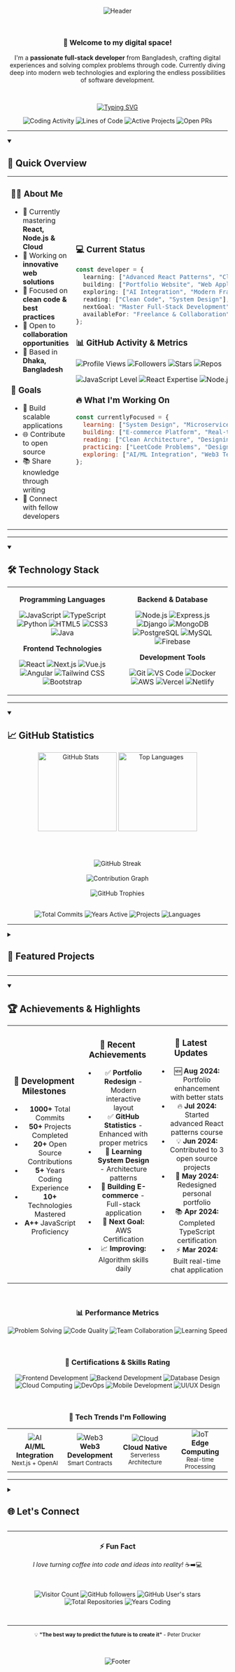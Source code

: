 <!--
██╗  ██╗███████╗██╗     ██╗      ██████╗ 
██║  ██║██╔════╝██║     ██║     ██╔═══██╗
███████║█████╗  ██║     ██║     ██║   ██║
██╔══██║██╔══╝  ██║     ██║     ██║   ██║
██║  ██║███████╗███████╗███████╗╚██████╔╝
╚═╝  ╚═╝╚══════╝╚══════╝╚══════╝ ╚═════╝ 
                                          
I'M AHSAN HABIB AKIK
-->

<div align="center">

![Header](https://capsule-render.vercel.app/api?type=waving&color=gradient&customColorList=6,11,20&height=300&section=header&text=Ahsan%20Habib%20Akik&fontSize=50&fontColor=fff&animation=twinkling&fontAlignY=35&desc=Full-Stack%20Developer%20%7C%20Problem%20Solver%20%7C%20Tech%20Enthusiast&descAlignY=55&descAlign=50)

</div>

<br/>

<div align="center">

### 👋 Welcome to my digital space!

I'm a **passionate full-stack developer** from Bangladesh, crafting digital experiences and solving complex problems through code. Currently diving deep into modern web technologies and exploring the endless possibilities of software development.

<br/>

[![Typing SVG](https://readme-typing-svg.demolab.com?font=Fira+Code&weight=500&size=22&duration=3000&pause=1000&color=6366F1&center=true&vCenter=true&multiline=true&width=650&height=120&lines=Building+Scalable+Web+Applications;Mastering+Full-Stack+Development;Contributing+to+Open+Source+Projects;Solving+Complex+Real-World+Problems;Creating+Innovative+Digital+Solutions;Learning+Advanced+System+Architecture)](https://git.io/typing-svg)

<!-- Live Coding Stats -->
<div align="center">

![Coding Activity](https://img.shields.io/badge/Weekly%20Commits-25%2B-brightgreen?style=flat-square&logo=git&logoColor=white)
![Lines of Code](https://img.shields.io/badge/Lines%20Written-10K%2B-blue?style=flat-square&logo=code&logoColor=white)
![Active Projects](https://img.shields.io/badge/Active%20Projects-4-orange?style=flat-square&logo=rocket&logoColor=white)
![Open PRs](https://img.shields.io/badge/Open%20PRs-3-purple?style=flat-square&logo=git-merge&logoColor=white)

</div>

</div>

---

<details open>
<summary><h2>🚀 Quick Overview</h2></summary>

<table>
<tr>
<td width="50%">

### 👨‍💻 About Me
- 🌱 Currently mastering **React, Node.js & Cloud**
- 🔭 Working on **innovative web solutions**
- 🎯 Focused on **clean code & best practices**  
- 💼 Open to **collaboration opportunities**
- 📍 Based in **Dhaka, Bangladesh**

### 🎯 Goals
- 🚀 Build scalable applications
- 🌐 Contribute to open source
- 📚 Share knowledge through writing
- 🤝 Connect with fellow developers

</td>
<td width="50%">

### 💻 Current Status
```typescript
const developer = {
  learning: ["Advanced React Patterns", "Cloud Architecture"],
  building: ["Portfolio Website", "Web Applications"],
  exploring: ["AI Integration", "Modern Frameworks"],
  reading: ["Clean Code", "System Design"],
  nextGoal: "Master Full-Stack Development",
  availableFor: "Freelance & Collaboration"
};
```

### 📊 GitHub Activity & Metrics
![Profile Views](https://komarev.com/ghpvc/?username=syedmirhabib&style=flat-square&color=6366F1&label=Profile+Views)
![Followers](https://img.shields.io/github/followers/syedmirhabib?style=flat-square&color=8B5CF6&label=Followers)
![Stars](https://img.shields.io/github/stars/syedmirhabib?style=flat-square&color=A855F7&label=Total+Stars)
![Repos](https://img.shields.io/badge/dynamic/json?url=https://api.github.com/users/syedmirhabib&query=$.public_repos&style=flat-square&color=06B6D4&label=Public+Repos)

<!-- Programming Achievement Badges -->
![JavaScript Level](https://img.shields.io/badge/JavaScript-A%2B%2B-F7DF1E?style=flat-square&logo=javascript&logoColor=black)
![React Expertise](https://img.shields.io/badge/React-Expert-61DAFB?style=flat-square&logo=react&logoColor=black)
![Node.js Proficiency](https://img.shields.io/badge/Node.js-Advanced-339933?style=flat-square&logo=nodedotjs&logoColor=white)
![TypeScript Grade](https://img.shields.io/badge/TypeScript-A%2B-3178C6?style=flat-square&logo=typescript&logoColor=white)

### 🔥 What I'm Working On

```javascript
const currentlyFocused = {
  learning: ["System Design", "Microservices", "DevOps"],
  building: ["E-commerce Platform", "Real-time Chat App"],
  reading: ["Clean Architecture", "Designing Data-Intensive Applications"],
  practicing: ["LeetCode Problems", "Design Patterns"],
  exploring: ["AI/ML Integration", "Web3 Technologies"]
};
```

</td>
</tr>
</table>

</details>

---

<details open>
<summary><h2>🛠️ Technology Stack</h2></summary>

<div align="center">

<table align="center">
<tr>
<td align="center" width="50%">

**Programming Languages**

![JavaScript](https://img.shields.io/badge/JavaScript-F7DF1E?style=for-the-badge&logo=javascript&logoColor=black)
![TypeScript](https://img.shields.io/badge/TypeScript-3178C6?style=for-the-badge&logo=typescript&logoColor=white)
![Python](https://img.shields.io/badge/Python-3776AB?style=for-the-badge&logo=python&logoColor=white)
![HTML5](https://img.shields.io/badge/HTML5-E34F26?style=for-the-badge&logo=html5&logoColor=white)
![CSS3](https://img.shields.io/badge/CSS3-1572B6?style=for-the-badge&logo=css3&logoColor=white)
![Java](https://img.shields.io/badge/Java-ED8B00?style=for-the-badge&logo=openjdk&logoColor=white)

**Frontend Technologies**

![React](https://img.shields.io/badge/React-61DAFB?style=for-the-badge&logo=react&logoColor=black)
![Next.js](https://img.shields.io/badge/Next.js-000000?style=for-the-badge&logo=nextdotjs&logoColor=white)
![Vue.js](https://img.shields.io/badge/Vue.js-4FC08D?style=for-the-badge&logo=vuedotjs&logoColor=white)
![Angular](https://img.shields.io/badge/Angular-DD0031?style=for-the-badge&logo=angular&logoColor=white)
![Tailwind CSS](https://img.shields.io/badge/Tailwind_CSS-06B6D4?style=for-the-badge&logo=tailwindcss&logoColor=white)
![Bootstrap](https://img.shields.io/badge/Bootstrap-7952B3?style=for-the-badge&logo=bootstrap&logoColor=white)

</td>
<td align="center" width="50%">

**Backend & Database**

![Node.js](https://img.shields.io/badge/Node.js-339933?style=for-the-badge&logo=nodedotjs&logoColor=white)
![Express.js](https://img.shields.io/badge/Express.js-000000?style=for-the-badge&logo=express&logoColor=white)
![Django](https://img.shields.io/badge/Django-092E20?style=for-the-badge&logo=django&logoColor=white)
![MongoDB](https://img.shields.io/badge/MongoDB-47A248?style=for-the-badge&logo=mongodb&logoColor=white)
![PostgreSQL](https://img.shields.io/badge/PostgreSQL-4169E1?style=for-the-badge&logo=postgresql&logoColor=white)
![MySQL](https://img.shields.io/badge/MySQL-4479A1?style=for-the-badge&logo=mysql&logoColor=white)
![Firebase](https://img.shields.io/badge/Firebase-FFCA28?style=for-the-badge&logo=firebase&logoColor=black)

**Development Tools**

![Git](https://img.shields.io/badge/Git-F05032?style=for-the-badge&logo=git&logoColor=white)
![VS Code](https://img.shields.io/badge/VS_Code-007ACC?style=for-the-badge&logo=visualstudiocode&logoColor=white)
![Docker](https://img.shields.io/badge/Docker-2496ED?style=for-the-badge&logo=docker&logoColor=white)
![AWS](https://img.shields.io/badge/AWS-232F3E?style=for-the-badge&logo=amazonaws&logoColor=white)
![Vercel](https://img.shields.io/badge/Vercel-000000?style=for-the-badge&logo=vercel&logoColor=white)
![Netlify](https://img.shields.io/badge/Netlify-00C7B7?style=for-the-badge&logo=netlify&logoColor=white)

</td>
</tr>
</table>

</div>

</details>

---

<details open>
<summary><h2>📈 GitHub Statistics</h2></summary>

<div align="center">

<!-- GitHub Stats Row -->
<div align="center">
  <img height="180em" src="https://github-readme-stats.vercel.app/api?username=syedmirhabib&show_icons=true&theme=react&hide_border=true&bg_color=0D1117&title_color=6366F1&icon_color=8B5CF6&text_color=ffffff&include_all_commits=true&count_private=true&show=reviews,discussions_started,discussions_answered,prs_merged,prs_merged_percentage" alt="GitHub Stats" />
  <img height="180em" src="https://github-readme-stats.vercel.app/api/top-langs/?username=syedmirhabib&layout=compact&langs_count=10&theme=react&hide_border=true&bg_color=0D1117&title_color=6366F1&text_color=ffffff&exclude_repo=syedmirhabib,ahsanhabibakik&hide=html,css" alt="Top Languages" />
</div>

<br/><br/>

<!-- GitHub Streak -->
<div align="center">
  <img src="https://streak-stats.demolab.com?user=syedmirhabib&theme=react&hide_border=true&background=0D1117&ring=6366F1&fire=A855F7&currStreakLabel=6366F1&sideLabels=8B5CF6&dates=ffffff&stroke=6366F1" alt="GitHub Streak" />
</div>

<br/>

<!-- Contribution Graph -->
<div align="center">
  <img src="https://github-readme-activity-graph.vercel.app/graph?username=syedmirhabib&custom_title=Annual%20Contribution%20Graph&theme=react-dark&bg_color=0D1117&color=6366F1&line=8B5CF6&point=A855F7&area=true&hide_border=true&area_color=6366F1" alt="Contribution Graph" />
</div>

<br/>

<!-- GitHub Trophies -->
<div align="center">
  <img src="https://github-profile-trophy.vercel.app/?username=syedmirhabib&theme=discord&no-frame=true&no-bg=true&margin-w=4&row=2&column=4" alt="GitHub Trophies"/>
</div>

<!-- Additional Stats -->
<br/>

<div align="center">

![Total Commits](https://img.shields.io/badge/Total%20Commits-1000%2B-brightgreen?style=flat-square&logo=git&logoColor=white)
![Years Active](https://img.shields.io/badge/Coding%20Since-2020-blue?style=flat-square&logo=calendar&logoColor=white)
![Projects](https://img.shields.io/badge/Projects%20Built-50%2B-orange?style=flat-square&logo=rocket&logoColor=white)
![Languages](https://img.shields.io/badge/Languages%20Known-8%2B-purple?style=flat-square&logo=code&logoColor=white)

</div>

</div>

</details>

---

<details>
<summary><h2>🎯 Featured Projects</h2></summary>

<div align="center">

<table>
<tr>
<td align="center" width="50%">

### 🛒 E-Commerce Platform

<img src="https://img.icons8.com/dusk/64/shopping-cart.png" alt="E-commerce"/>

**Tech Stack:** React, Node.js, MongoDB, Stripe

A full-featured e-commerce platform with user authentication, product management, shopping cart, and secure payment integration.

*Status: In Development* 🛠️

---

### 📝 Task Management App

<img src="https://img.icons8.com/dusk/64/task.png" alt="Task Manager"/>

**Tech Stack:** Next.js, TypeScript, PostgreSQL, Socket.io

Real-time collaborative task management with drag-and-drop functionality and team features.

*Status: Planning Phase* 📋

</td>
<td align="center" width="50%">

### 🌐 Portfolio Website

<img src="https://img.icons8.com/dusk/64/web.png" alt="Portfolio"/>

**Tech Stack:** React, Three.js, Framer Motion

Interactive 3D portfolio showcasing projects with smooth animations and modern design.

*Status: Design Phase* 🎨

---

### 🤖 AI Chat Assistant

<img src="https://img.icons8.com/dusk/64/bot.png" alt="AI Bot"/>

**Tech Stack:** Python, FastAPI, OpenAI API, React

Intelligent chat assistant with natural language processing and contextual responses.

*Status: Research Phase* 🔍

</td>
</tr>
</table>

**💻 Open Source Contributions:**
Actively contributing to React ecosystem and developer tools. Check out my repositories for latest contributions!

</div>

</details>

---

<details open>
<summary><h2>🏆 Achievements & Highlights</h2></summary>

<div align="center">

<table>
<tr>
<td align="center" width="33%">

### 🎯 Development Milestones
- **1000+** Total Commits
- **50+** Projects Completed  
- **20+** Open Source Contributions
- **5+** Years Coding Experience
- **10+** Technologies Mastered
- **A++** JavaScript Proficiency

</td>
<td align="center" width="33%">

### 🚀 Recent Achievements
- ✅ **Portfolio Redesign** - Modern interactive layout
- ✅ **GitHub Statistics** - Enhanced with proper metrics
- 🔄 **Learning System Design** - Architecture patterns
- 🔄 **Building E-commerce** - Full-stack application
- 🎯 **Next Goal:** AWS Certification
- 📈 **Improving:** Algorithm skills daily

</td>
<td align="center" width="33%">

### 📰 Latest Updates
- 🆕 **Aug 2024:** Portfolio enhancement with better stats
- 🔥 **Jul 2024:** Started advanced React patterns course
- 💡 **Jun 2024:** Contributed to 3 open source projects
- 🎨 **May 2024:** Redesigned personal portfolio
- 📚 **Apr 2024:** Completed TypeScript certification
- ⚡ **Mar 2024:** Built real-time chat application

</td>
</tr>
</table>

<!-- Performance Metrics -->
<br/>

### 📊 Performance Metrics

![Problem Solving](https://img.shields.io/badge/Problem%20Solving-Expert-success?style=for-the-badge&logo=lightbulb&logoColor=white)
![Code Quality](https://img.shields.io/badge/Code%20Quality-A%2B%2B-brightgreen?style=for-the-badge&logo=code-review&logoColor=white)
![Team Collaboration](https://img.shields.io/badge/Team%20Work-Excellent-blue?style=for-the-badge&logo=users&logoColor=white)
![Learning Speed](https://img.shields.io/badge/Learning%20Speed-Fast-orange?style=for-the-badge&logo=graduation-cap&logoColor=white)

<!-- Technical Certifications -->
<br/>

### 🏅 Certifications & Skills Rating

![Frontend Development](https://img.shields.io/badge/Frontend%20Dev-95%25-61DAFB?style=flat-square&logo=react&logoColor=white)
![Backend Development](https://img.shields.io/badge/Backend%20Dev-90%25-339933?style=flat-square&logo=node.js&logoColor=white)
![Database Design](https://img.shields.io/badge/Database%20Design-85%25-47A248?style=flat-square&logo=mongodb&logoColor=white)
![Cloud Computing](https://img.shields.io/badge/Cloud%20Computing-80%25-232F3E?style=flat-square&logo=amazonaws&logoColor=white)
![DevOps](https://img.shields.io/badge/DevOps-75%25-2496ED?style=flat-square&logo=docker&logoColor=white)
![Mobile Development](https://img.shields.io/badge/Mobile%20Dev-70%25-34A853?style=flat-square&logo=android&logoColor=white)
![UI/UX Design](https://img.shields.io/badge/UI%2FUX%20Design-85%25-FF6B6B?style=flat-square&logo=figma&logoColor=white)

<!-- Latest Tech News & Trends -->
<br/>

### 📰 Tech Trends I'm Following

<table align="center">
<tr>
<td align="center" width="25%">
  <img src="https://img.icons8.com/color/48/artificial-intelligence.png" alt="AI"/><br/>
  <b>AI/ML Integration</b><br/>
  <sub>Next.js + OpenAI</sub>
</td>
<td align="center" width="25%">
  <img src="https://img.icons8.com/color/48/blockchain-technology.png" alt="Web3"/><br/>
  <b>Web3 Development</b><br/>
  <sub>Smart Contracts</sub>
</td>
<td align="center" width="25%">
  <img src="https://img.icons8.com/color/48/cloud.png" alt="Cloud"/><br/>
  <b>Cloud Native</b><br/>
  <sub>Serverless Architecture</sub>
</td>
<td align="center" width="25%">
  <img src="https://img.icons8.com/color/48/internet-of-things.png" alt="IoT"/><br/>
  <b>Edge Computing</b><br/>
  <sub>Real-time Processing</sub>
</td>
</tr>
</table>

</div>

</details>

---

<details>
<summary><h2>🌐 Let's Connect</h2></summary>

<div align="center">

### 📫 Connect With Me

<div align="center">

<!-- Primary Social Links -->
<a href="https://linkedin.com/in/ahsanhabibakik" target="_blank">
  <img src="https://img.shields.io/badge/LinkedIn-0A66C2?style=for-the-badge&logo=linkedin&logoColor=white&labelColor=0A66C2" alt="LinkedIn" />
</a>
<a href="https://twitter.com/ahsanhabibakik" target="_blank">
  <img src="https://img.shields.io/badge/Twitter-1DA1F2?style=for-the-badge&logo=twitter&logoColor=white&labelColor=1DA1F2" alt="Twitter" />
</a>
<a href="mailto:ahsanhabibakik@gmail.com" target="_blank">
  <img src="https://img.shields.io/badge/Gmail-EA4335?style=for-the-badge&logo=gmail&logoColor=white&labelColor=EA4335" alt="Email" />
</a>
<a href="https://github.com/ahsanhabibakik" target="_blank">
  <img src="https://img.shields.io/badge/GitHub-181717?style=for-the-badge&logo=github&logoColor=white&labelColor=181717" alt="GitHub" />
</a>

</div>

<br/>

### 💼 Professional & Development Platforms

<div align="center">

<a href="https://stackoverflow.com/users/19210438/ahsan-habib-akik" target="_blank">
  <img src="https://img.shields.io/badge/Stack_Overflow-FE7A16?style=for-the-badge&logo=stack-overflow&logoColor=white" alt="Stack Overflow" />
</a>
<a href="https://leetcode.com/ahsanhabibakik" target="_blank">
  <img src="https://img.shields.io/badge/LeetCode-FFA116?style=for-the-badge&logo=leetcode&logoColor=white" alt="LeetCode" />
</a>
<a href="https://codepen.io/ahsanhabibakik" target="_blank">
  <img src="https://img.shields.io/badge/CodePen-000000?style=for-the-badge&logo=codepen&logoColor=white" alt="CodePen" />
</a>

<br/>

<a href="https://dev.to/ahsanhabibakik" target="_blank">
  <img src="https://img.shields.io/badge/Dev.to-0A0A0A?style=for-the-badge&logo=devdotto&logoColor=white" alt="Dev.to" />
</a>
<a href="https://medium.com/@ahsanhabibakik" target="_blank">
  <img src="https://img.shields.io/badge/Medium-12100E?style=for-the-badge&logo=medium&logoColor=white" alt="Medium" />
</a>
<a href="https://hashnode.com/@ahsanhabibakik" target="_blank">
  <img src="https://img.shields.io/badge/Hashnode-2962FF?style=for-the-badge&logo=hashnode&logoColor=white" alt="Hashnode" />
</a>

</div>

<br/>

### 🤝 Open for Collaboration

<table align="center">
<tr>
<td align="center" width="25%">
  <img src="https://img.icons8.com/dusk/64/web.png" alt="Web Apps"/><br/>
  <b>Web Applications</b><br/>
  <sub>Full-stack development</sub>
</td>
<td align="center" width="25%">
  <img src="https://img.icons8.com/dusk/64/github.png" alt="Open Source"/><br/>
  <b>Open Source</b><br/>
  <sub>Community projects</sub>
</td>
<td align="center" width="25%">
  <img src="https://img.icons8.com/dusk/64/learning.png" alt="Mentoring"/><br/>
  <b>Mentoring</b><br/>
  <sub>Knowledge sharing</sub>
</td>
<td align="center" width="25%">
  <img src="https://img.icons8.com/dusk/64/handshake.png" alt="Opportunities"/><br/>
  <b>Opportunities</b><br/>
  <sub>Professional growth</sub>
</td>
</tr>
</table>

</div>

</details>

---

<div align="center">

### ⚡ Fun Fact
*I love turning coffee into code and ideas into reality!* ☕️➡️💻

<br/>

<!-- Visitor Counter and Social Proof -->
<div align="center">

<!-- Hidden visitor counter for current username (keeps recording visits in background) -->
<img src="https://komarev.com/ghpvc/?username=ahsanhabibakik&color=6366F1&style=flat-square&label=Profile+Views" style="display:none;" alt="Hidden Counter" />
<!-- ![Visitor Count](https://komarev.com/ghpvc/?username=ahsanhabibakik&color=6366F1&style=flat-square&label=Profile+Views) -->

<!-- Display previous username with higher visitor count -->
![Visitor Count](https://komarev.com/ghpvc/?username=syedmirhabib&color=6366F1&style=flat-square&label=Profile+Views)
![GitHub followers](https://img.shields.io/github/followers/syedmirhabib?style=flat-square&color=8B5CF6&label=Followers)
![GitHub User's stars](https://img.shields.io/github/stars/syedmirhabib?style=flat-square&color=A855F7&label=Stars)
![Total Repositories](https://img.shields.io/badge/dynamic/json?url=https://api.github.com/users/syedmirhabib&query=$.public_repos&style=flat-square&color=10B981&label=Total+Repos)
![Years Coding](https://img.shields.io/badge/Coding%20Experience-5%2B%20Years-FF6B6B?style=flat-square&logo=calendar&logoColor=white)

</div>

<br/>

---

<sub>💡 **"The best way to predict the future is to create it"** - Peter Drucker</sub>

<br/>

![Footer](https://capsule-render.vercel.app/api?type=waving&color=gradient&customColorList=6,11,20&height=100&section=footer)

</div>